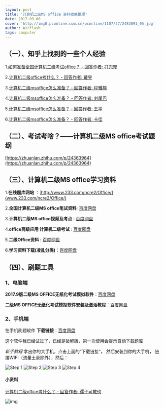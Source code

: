 ```yaml
---
layout: post
title: '计算机二级MS office 资料收集整理'
date: 2017-09-08
cover: 'http://img0.pconline.com.cn/pconline/1107/27/2483091_05.jpg'
author: Airflash
tags: computer
---
```



## （一）、知乎上找到的一些个人经验


1.[如何准备全国计算机二级考试office？ - 回答作者: 打兜兜](https://zhihu.com/question/56457162/answer/154024364)

2.[计算机二级office考什么？ - 回答作者: 戴导](zhihu.com/question/22685603/answer/187095439)

3.[计算机二级msoffice怎么准备？ - 回答作者: 程雅楠](https://zhihu.com/question/27212641/answer/88373225)

4.[计算机二级msoffice怎么准备？ - 回答作者: 刘尾巴](https://zhihu.com/question/27212641/answer/130253804)

5.[计算机二级msoffice怎么准备？ - 回答作者: 王平](https://zhihu.com/question/27212641/answer/134775020)

6.[计算机二级msoffice怎么准备？ - 回答作者: 卡佳](https://zhihu.com/question/27212641/answer/111872170)


## （二）、考试考啥？——计算机二级MS office考试题纲

[https://zhuanlan.zhihu.com/p/24363964](https://zhuanlan.zhihu.com/p/24363964)

## （三）、计算机二级MS office学习资料


1.**在线题库网站** ：[http://www.233.com/ncre2/Office/](www.233.com/ncre2/Office/)

2.**全国计算机二级MS office笔试资料**: [百度网盘](https://pan.baidu.com/s/1bo87w8R)

3.**计算机二级MS office视频及考点** : [百度网盘](https://pan.baidu.com/s/1hsaN19U)

4.**office高级应用 计算机二级考试** : [百度网盘](https://pan.baidu.com/s/1pLkc4Wj)

5.**二级Office资料** : [百度网盘](https://pan.baidu.com/s/1c2ixlCk)

6.**学习资料下载(凌乱分类)**：[百度网盘](https://pan.baidu.com/s/1i5oY48t)

## （四）、刷题工具

### 1、电脑端
**2017.9版二级MS OFFICE无纸化考试模拟软件**：[百度网盘](https://pan.baidu.com/s/1hr6vnzm)

**二级MS OFFICE无纸化考试模拟软件安装及激活教程**：[百度网盘](https://pan.baidu.com/s/1kVwwdUn)

### 2、手机端


在手机刷题软件
**下载链接**：[百度网盘](https://pan.baidu.com/s/1dEFoSc5)

这个软件我已经试过了，已经是破解版，第一次使用会提示自动下载题库

>
*新手教程*
拿出你的大手机，点击上面的“下载链接”，
然后安装到你的大手机，
链接WIFI（流量土豪除外），然后：


![Step 1](/assets/img/step1.png)
![Step 2](/assets/img/step2.png)
![Step 3](/assets/img/step3.png)
![Step 4](/assets/img/step4.png)



#### 小资料

[计算机二级office考什么？ - 回答作者: 孺子可教也](https://zhihu.com/question/22685603/answer/126642725)


![img](/assets/img/giveyou.png)

